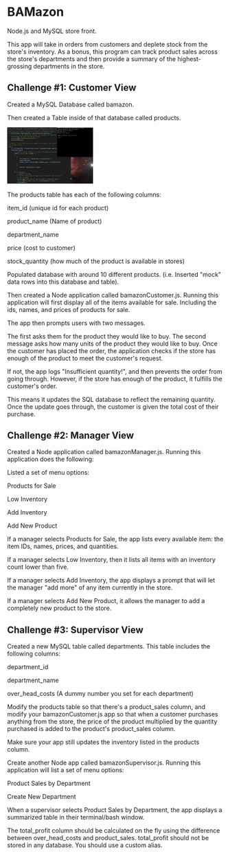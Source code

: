 # BAMazon
Node.js and MySQL store front.

This app will take in orders from customers and deplete stock from the store's inventory. As a bonus, this program can track product sales across the store's departments and then provide a summary of the highest-grossing departments in the store.

## Challenge #1: Customer View

Created a MySQL Database called bamazon.

Then created a Table inside of that database called products.

<img src="https://github.com/clearplaid/BAMazon/blob/master/screenshots/bcCustomerPurchase.PNG" alt="customer purchase" style="width:200px;"/>

The products table has each of the following columns:

item_id (unique id for each product)

product_name (Name of product)

department_name

price (cost to customer)

stock_quantity (how much of the product is available in stores)

Populated database with around 10 different products. (i.e. Inserted "mock" data rows into this database and table).

Then created a Node application called bamazonCustomer.js. Running this application will first display all of the items available for sale. Including the ids, names, and prices of products for sale.

The app then prompts users with two messages.

The first asks them for the product they would like to buy.
The second message asks how many units of the product they would like to buy.
Once the customer has placed the order, the application checks if the store has enough of the product to meet the customer's request.

If not, the app logs "Insufficient quantity!", and then prevents the order from going through.
However, if the store has enough of the product, it fulfills the customer's order.

This means it updates the SQL database to reflect the remaining quantity.
Once the update goes through, the customer is given the total cost of their purchase.

## Challenge #2: Manager View 

Created a Node application called bamazonManager.js. Running this application does the following:

Listed a set of menu options:

Products for Sale

Low Inventory

Add Inventory

Add New Product

If a manager selects Products for Sale, the app lists every available item: the item IDs, names, prices, and quantities.

If a manager selects Low Inventory, then it lists all items with an inventory count lower than five.

If a manager selects Add Inventory, the app displays a prompt that will let the manager "add more" of any item currently in the store.

If a manager selects Add New Product, it allows the manager to add a completely new product to the store.

## Challenge #3: Supervisor View

Created a new MySQL table called departments. This table includes the following columns:

department_id

department_name

over_head_costs (A dummy number you set for each department)

Modify the products table so that there's a product_sales column, and modify your bamazonCustomer.js app so that when a customer purchases anything from the store, the price of the product multiplied by the quantity purchased is added to the product's product_sales column.

Make sure your app still updates the inventory listed in the products column.

Create another Node app called bamazonSupervisor.js. Running this application will list a set of menu options:

Product Sales by Department

Create New Department

When a supervisor selects Product Sales by Department, the app displays a summarized table in their terminal/bash window.


The total_profit column should be calculated on the fly using the difference between over_head_costs and product_sales. total_profit should not be stored in any database. You should use a custom alias.


